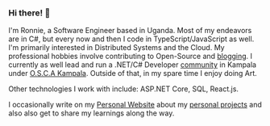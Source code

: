 ### Hi there! 👋
I'm Ronnie, a Software Engineer based in Uganda. Most of my endeavors are in C#, but every now and then I code in TypeScript/JavaScript as well. I'm primarily interested in Distributed Systems and the Cloud. My professional hobbies involve contributing to Open-Source and [blogging](https://ronnielutaro.github.io/blog). I currently as well lead and run a .NET/C# Developer [community](https://chat.whatsapp.com/D8MPoXMBDvj9c9MLfoxOnL) in Kampala under [O.S.C.A Kampala](https://oscakampala.github.io). Outside of that, in my spare time I enjoy doing Art.

Other technologies I work with include: ASP.NET Core, SQL, React.js.

I occasionally write on my [Personal Website](https://ronnielutalo.github.io/) about my [personal projects](https://ronnielutalo.github.io/projects/) and also also get to share my learnings along the way.

